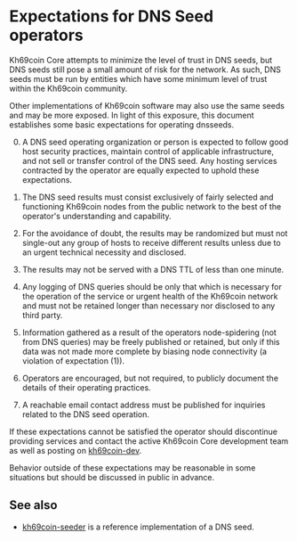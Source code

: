 Expectations for DNS Seed operators
====================================

Kh69coin Core attempts to minimize the level of trust in DNS seeds,
but DNS seeds still pose a small amount of risk for the network.
As such, DNS seeds must be run by entities which have some minimum
level of trust within the Kh69coin community.

Other implementations of Kh69coin software may also use the same
seeds and may be more exposed. In light of this exposure, this
document establishes some basic expectations for operating dnsseeds.

0. A DNS seed operating organization or person is expected to follow good
host security practices, maintain control of applicable infrastructure,
and not sell or transfer control of the DNS seed. Any hosting services
contracted by the operator are equally expected to uphold these expectations.

1. The DNS seed results must consist exclusively of fairly selected and
functioning Kh69coin nodes from the public network to the best of the
operator's understanding and capability.

2. For the avoidance of doubt, the results may be randomized but must not
single-out any group of hosts to receive different results unless due to an
urgent technical necessity and disclosed.

3. The results may not be served with a DNS TTL of less than one minute.

4. Any logging of DNS queries should be only that which is necessary
for the operation of the service or urgent health of the Kh69coin
network and must not be retained longer than necessary nor disclosed
to any third party.

5. Information gathered as a result of the operators node-spidering
(not from DNS queries) may be freely published or retained, but only
if this data was not made more complete by biasing node connectivity
(a violation of expectation (1)).

6. Operators are encouraged, but not required, to publicly document the
details of their operating practices.

7. A reachable email contact address must be published for inquiries
related to the DNS seed operation.

If these expectations cannot be satisfied the operator should
discontinue providing services and contact the active Kh69coin
Core development team as well as posting on
[kh69coin-dev](https://groups.google.com/forum/#!forum/kh69coin-dev).

Behavior outside of these expectations may be reasonable in some
situations but should be discussed in public in advance.

See also
----------
- [kh69coin-seeder](https://github.com/pooler/kh69coin-seeder) is a reference implementation of a DNS seed.
